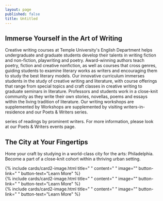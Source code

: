 ```yaml
---
layout: page
published: false
title: Untitled
---
```


## Immerse Yourself in the Art of Writing
Creative writing courses at Temple University's English Department helps undergraduate and graduate students develop their talents in writing fiction and non-fiction, playwriting and poetry. Award-winning authors teach poetry, fiction and creative nonfiction, as well as courses that cross genres, guiding students to examine literary works as writers and encouraging them to study the best literary models. Our innovative curriculum immerses students in the study of creative writing and literature, with course offerings that range from special topics and craft classes in creative writing to graduate seminars in literature. Professors and students work in a close-knit community as they write their own stories, novellas, poems and essays within the living tradition of literature. Our writing workshops are supplemented by Workshops are supplemented by visiting writers-in-residence and our Poets & Writers series. 

series of readings by prominent writers. For more information, please look at our Poets & Writers events page.

## The City at Your Fingertips
Hone your craft by studying in a world-class city for the arts: Philadelphia. Become a part of a close-knit cohort within a thriving urban setting.

<div class="row row-wide">
  <div class="col m12 l4">{% include cards/card2-image.html 
    title=" " 
    content=" " 
    image="" 
    button-link=" " 
    button-text="Learn More" %}
  </div>
  <div class="row row-wide">
    <div class="col m12 l4">{% include cards/card2-image.html 
      title=" " 
      content=" " 
      image="" 
      button-link=" " 
      button-text="Learn More" %}
    </div>
    <div class="row row-wide">
      <div class="col m12 l4">{% include cards/card2-image.html 
        title=" " 
        content=" " 
        image="" 
        button-link=" " 
        button-text="Learn More" %}
      </div>
</div>
